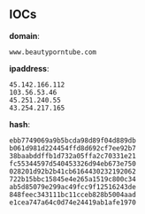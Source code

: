 
## IOCs

__domain__:

```text
www.beautyporntube.com
```
__ipaddress__:

```text
45.142.166.112
103.56.53.46
45.251.240.55
43.254.217.165
```
__hash__:

```text
ebb7749069a9b5bcda98d89f04d889db
b061d981d224454ffd8d692cf7ee92b7
38baabddffb1d732a05ffa2c70331e21
fc55344597d540453326d94eb673e750
028201d92b2b41cb6164430232192062
722b15bbc15845e4e265a1519c800c34
ab5d85079e299ac49fcc9f12516243de
848feec343111bc11cceb828b5004aad
e1cea747a64c0d74e24419ab1afe1970
```